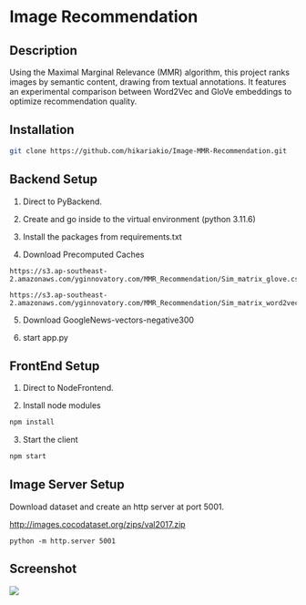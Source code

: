 # Image Recommendation

## Description

Using the Maximal Marginal Relevance (MMR) algorithm, this project ranks images by semantic content, drawing from textual annotations. It features an experimental comparison between Word2Vec and GloVe embeddings to optimize recommendation quality. 

## Installation

```sh
git clone https://github.com/hikariakio/Image-MMR-Recommendation.git
```

## Backend Setup
1. Direct to PyBackend.

2. Create and go inside to the virtual environment (python 3.11.6)

3. Install the packages from requirements.txt

4. Download Precomputed Caches

```
https://s3.ap-southeast-2.amazonaws.com/yginnovatory.com/MMR_Recommendation/Sim_matrix_glove.csv

https://s3.ap-southeast-2.amazonaws.com/yginnovatory.com/MMR_Recommendation/Sim_matrix_word2vec.csv

```

5. Download GoogleNews-vectors-negative300

6. start app.py


## FrontEnd Setup

1. Direct to NodeFrontend.

2. Install node modules

```sh
npm install
```

3. Start the client

```sh
npm start
```

## Image Server Setup

Download dataset and create an http server at port 5001.

http://images.cocodataset.org/zips/val2017.zip

```
python -m http.server 5001
```

## Screenshot

![](gif/gif.gif)
